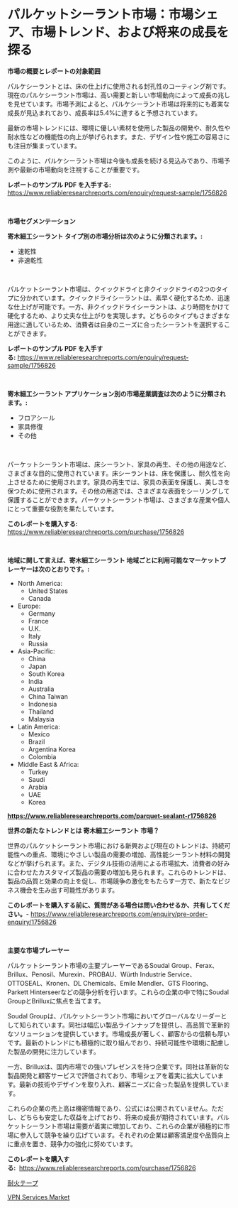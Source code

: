 <p><h1>パルケットシーラント市場：市場シェア、市場トレンド、および将来の成長を探る</h1></p><p><strong>市場の概要とレポートの対象範囲</strong></p>
<p><p>パルケシーラントとは、床の仕上げに使用される封孔性のコーティング剤です。現在のパルケシーラント市場は、高い需要と新しい市場動向によって成長の兆しを見せています。市場予測によると、パルケシーラント市場は将来的にも着実な成長が見込まれており、成長率は5.4%に達すると予想されています。</p><p>最新の市場トレンドには、環境に優しい素材を使用した製品の開発や、耐久性や耐水性などの機能性の向上が挙げられます。また、デザイン性や施工の容易さにも注目が集まっています。</p><p>このように、パルケシーラント市場は今後も成長を続ける見込みであり、市場予測や最新の市場動向を注視することが重要です。</p></p>
<p><strong>レポートのサンプル PDF を入手する:</strong> <a href="https://www.reliableresearchreports.com/enquiry/request-sample/1756826">https://www.reliableresearchreports.com/enquiry/request-sample/1756826</a></p>
<p>&nbsp;</p>
<p><strong>市場セグメンテーション</strong></p>
<p><strong>寄木細工シーラント タイプ別の市場分析は次のように分類されます。:</strong></p>
<p><ul><li>速乾性</li><li>非速乾性</li></ul></p>
<p>&nbsp;</p>
<p><p>パルケットシーラント市場は、クイックドライと非クイックドライの2つのタイプに分かれています。クイックドライシーラントは、素早く硬化するため、迅速な仕上げが可能です。一方、非クイックドライシーラントは、より時間をかけて硬化するため、より丈夫な仕上がりを実現します。どちらのタイプもさまざまな用途に適しているため、消費者は自身のニーズに合ったシーラントを選択することができます。</p></p>
<p><strong>レポートのサンプル PDF を入手する:</strong>&nbsp;<a href="https://www.reliableresearchreports.com/enquiry/request-sample/1756826">https://www.reliableresearchreports.com/enquiry/request-sample/1756826</a></p>
<p>&nbsp;</p>
<p><strong> 寄木細工シーラント アプリケーション別の市場産業調査は次のように分類されます。:</strong></p>
<p><ul><li>フロアシール</li><li>家具修復</li><li>その他</li></ul></p>
<p>&nbsp;</p>
<p><p>パーケットシーラント市場は、床シーラント、家具の再生、その他の用途など、さまざまな目的に使用されています。床シーラントは、床を保護し、耐久性を向上させるために使用されます。家具の再生では、家具の表面を保護し、美しさを保つために使用されます。その他の用途では、さまざまな表面をシーリングして保護することができます。パーケットシーラント市場は、さまざまな産業や個人にとって重要な役割を果たしています。</p></p>
<p><strong>このレポートを購入する:</strong>&nbsp; <a href="https://www.reliableresearchreports.com/purchase/1756826">https://www.reliableresearchreports.com/purchase/1756826</a></p>
<p>&nbsp;</p>
<p><strong>地域に関して言えば、寄木細工シーラント 地域ごとに利用可能なマーケットプレーヤーは次のとおりです。:</strong></p>
<p><ul>
    <li>
        North America:
        <ul>
            <li>United States</li>
            <li>Canada</li>
        </ul>
    </li>
    <li>
        Europe:
        <ul>
            <li>Germany</li>
            <li>France</li>
            <li>U.K.</li>
            <li>Italy</li>
            <li>Russia</li>
        </ul>
    </li>
    <li>
        Asia-Pacific:
        <ul>
            <li>China</li>
            <li>Japan</li>
            <li>South Korea</li>
            <li>India</li>
            <li>Australia</li>
            <li>China Taiwan</li>
            <li>Indonesia</li>
            <li>Thailand</li>
            <li>Malaysia</li>
        </ul>
    </li>
    <li>
        Latin America:
        <ul>
            <li>Mexico</li>
            <li>Brazil</li>
            <li>Argentina Korea</li>
            <li>Colombia</li>
        </ul>
    </li>
    <li>
        Middle East & Africa:
        <ul>
            <li>Turkey</li>
            <li>Saudi</li>
            <li>Arabia</li>
            <li>UAE</li>
            <li>Korea</li>
        </ul>
    </li>
    </ul></p>
<p><strong><a href="https://www.reliableresearchreports.com/parquet-sealant-r1756826">https://www.reliableresearchreports.com/parquet-sealant-r1756826</a></strong>&nbsp;</p>
<p><strong>世界の新たなトレンドとは 寄木細工シーラント 市場？</strong></p>
<p><p>世界のパルケットシーラント市場における新興および現在のトレンドは、持続可能性への重点、環境にやさしい製品の需要の増加、高性能シーラント材料の開発などが挙げられます。また、デジタル技術の活用による市場拡大、消費者の好みに合わせたカスタマイズ製品の需要の増加も見られます。これらのトレンドは、製品の品質と効果の向上を促し、市場競争の激化をもたらす一方で、新たなビジネス機会を生み出す可能性があります。</p></p>
<p><strong>このレポートを購入する前に、質問がある場合は問い合わせるか、共有してください。</strong>- <a href="https://www.reliableresearchreports.com/enquiry/pre-order-enquiry/1756826">https://www.reliableresearchreports.com/enquiry/pre-order-enquiry/1756826</a></p>
<p>&nbsp;</p>
<p><strong>主要な市場プレーヤー</strong></p>
<p><p>パルケットシーラント市場の主要プレーヤーであるSoudal Group、Ferax、Brillux、Penosil、Murexin、PROBAU、Würth Industrie Service、OTTOSEAL、Kronen、DL Chemicals、Emile Mendler、GTS Flooring、Parkett Hinterseerなどの競争分析を行います。これらの企業の中で特にSoudal GroupとBrilluxに焦点を当てます。</p><p>Soudal Groupは、パルケットシーラント市場においてグローバルなリーダーとして知られています。同社は幅広い製品ラインナップを提供し、高品質で革新的なソリューションを提供しています。市場成長が著しく、顧客からの信頼も厚いです。最新のトレンドにも積極的に取り組んでおり、持続可能性や環境に配慮した製品の開発に注力しています。</p><p>一方、Brilluxは、国内市場での強いプレゼンスを持つ企業です。同社は革新的な製品開発と顧客サービスで評価されており、市場シェアを着実に拡大しています。最新の技術やデザインを取り入れ、顧客ニーズに合った製品を提供しています。</p><p>これらの企業の売上高は機密情報であり、公式には公開されていません。ただし、どちらも安定した収益を上げており、将来の成長が期待されています。パルケットシーラント市場は需要が着実に増加しており、これらの企業が積極的に市場に参入して競争を繰り広げています。それぞれの企業は顧客満足度や品質向上に重点を置き、競争力の強化に努めています。</p></p>
<p><strong>このレポートを購入する:</strong>&nbsp;&nbsp;<a href="https://www.reliableresearchreports.com/purchase/1756826">https://www.reliableresearchreports.com/purchase/1756826</a></p>
<p><p><a href="https://github.com/RodHoppe07/Market-Research-Report-List-1/blob/main/874134925125.md">耐火テープ</a></p><p><a href="https://github.com/mbisetmhermsr/Market-Research-Report-List-2/blob/main/vpn-services-market.md">VPN Services Market</a></p></p>